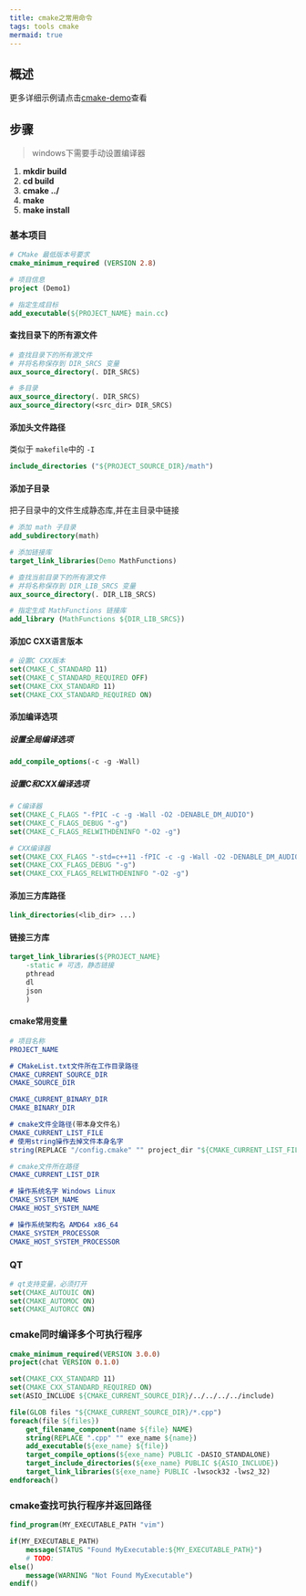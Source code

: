 ```yaml
---
title: cmake之常用命令
tags: tools cmake
mermaid: true
---
```


## 概述

更多详细示例请点击[cmake-demo](https://gitee.com/wtping/cmake-demo)查看

## 步骤

> windows下需要手动设置编译器

1. **mkdir build**
2. **cd build**
3. **cmake ../**
4. **make**
5. **make install**

### 基本项目

```cmake
# CMake 最低版本号要求
cmake_minimum_required (VERSION 2.8)

# 项目信息
project (Demo1)

# 指定生成目标
add_executable(${PROJECT_NAME} main.cc)
```

#### 查找目录下的所有源文件

```cmake
# 查找目录下的所有源文件
# 并将名称保存到 DIR_SRCS 变量
aux_source_directory(. DIR_SRCS)

# 多目录
aux_source_directory(. DIR_SRCS)
aux_source_directory(<src_dir> DIR_SRCS)
```

#### 添加头文件路径

类似于 `makefile`中的 `-I`

```cmake
include_directories ("${PROJECT_SOURCE_DIR}/math")
```

#### 添加子目录

把子目录中的文件生成静态库,并在主目录中链接

```cmake
# 添加 math 子目录
add_subdirectory(math)

# 添加链接库
target_link_libraries(Demo MathFunctions)
```

```cmake
# 查找当前目录下的所有源文件
# 并将名称保存到 DIR_LIB_SRCS 变量
aux_source_directory(. DIR_LIB_SRCS)

# 指定生成 MathFunctions 链接库
add_library (MathFunctions ${DIR_LIB_SRCS})
```

#### 添加C CXX语言版本

```cmake
# 设置C CXX版本
set(CMAKE_C_STANDARD 11)
set(CMAKE_C_STANDARD_REQUIRED OFF)
set(CMAKE_CXX_STANDARD 11)
set(CMAKE_CXX_STANDARD_REQUIRED ON)
```

#### 添加编译选项

##### 设置全局编译选项

```cmake
add_compile_options(-c -g -Wall)
```

##### 设置C和CXX编译选项

```cmake
# C编译器
set(CMAKE_C_FLAGS "-fPIC -c -g -Wall -O2 -DENABLE_DM_AUDIO")
set(CMAKE_C_FLAGS_DEBUG "-g")
set(CMAKE_C_FLAGS_RELWITHDENINFO "-O2 -g")

# CXX编译器
set(CMAKE_CXX_FLAGS "-std=c++11 -fPIC -c -g -Wall -O2 -DENABLE_DM_AUDIO")
set(CMAKE_CXX_FLAGS_DEBUG "-g")
set(CMAKE_CXX_FLAGS_RELWITHDENINFO "-O2 -g")
```

#### 添加三方库路径

```cmake
link_directories(<lib_dir> ...)
```

#### 链接三方库

```cmake
target_link_libraries(${PROJECT_NAME} 
    -static # 可选，静态链接
    pthread
    dl
    json 
    )
```

#### cmake常用变量

```cmake
# 项目名称
PROJECT_NAME

# CMakeList.txt文件所在工作目录路径
CMAKE_CURRENT_SOURCE_DIR
CMAKE_SOURCE_DIR

CMAKE_CURRENT_BINARY_DIR
CMAKE_BINARY_DIR

# cmake文件全路径(带本身文件名)
CMAKE_CURRENT_LIST_FILE
# 使用string操作去掉文件本身名字
string(REPLACE "/config.cmake" "" project_dir "${CMAKE_CURRENT_LIST_FILE}")

# cmake文件所在路径
CMAKE_CURRENT_LIST_DIR

# 操作系统名字 Windows Linux
CMAKE_SYSTEM_NAME 
CMAKE_HOST_SYSTEM_NAME 

# 操作系统架构名 AMD64 x86_64
CMAKE_SYSTEM_PROCESSOR
CMAKE_HOST_SYSTEM_PROCESSOR
```

### QT

```cmake
# qt支持变量，必须打开
set(CMAKE_AUTOUIC ON)
set(CMAKE_AUTOMOC ON)
set(CMAKE_AUTORCC ON)
```

### cmake同时编译多个可执行程序

```cmake
cmake_minimum_required(VERSION 3.0.0)
project(chat VERSION 0.1.0)

set(CMAKE_CXX_STANDARD 11)
set(CMAKE_CXX_STANDARD_REQUIRED ON)
set(ASIO_INCLUDE ${CMAKE_CURRENT_SOURCE_DIR}/../../../../include)

file(GLOB files "${CMAKE_CURRENT_SOURCE_DIR}/*.cpp")
foreach(file ${files})
    get_filename_component(name ${file} NAME)
    string(REPLACE ".cpp" "" exe_name ${name})
    add_executable(${exe_name} ${file})
    target_compile_options(${exe_name} PUBLIC -DASIO_STANDALONE)
    target_include_directories(${exe_name} PUBLIC ${ASIO_INCLUDE})
    target_link_libraries(${exe_name} PUBLIC -lwsock32 -lws2_32)
endforeach()
```

### cmake查找可执行程序并返回路径

```cmake
find_program(MY_EXECUTABLE_PATH "vim")

if(MY_EXECUTABLE_PATH)
    message(STATUS "Found MyExecutable:${MY_EXECUTABLE_PATH}")
    # TODO: 
else()
    message(WARNING "Not Found MyExecutable")
endif()
```
